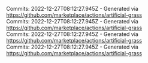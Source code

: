 Commits: 2022-12-27T08:12:27.945Z - Generated via https://github.com/marketplace/actions/artificial-grass
<br>
Commits: 2022-12-27T08:12:27.945Z - Generated via https://github.com/marketplace/actions/artificial-grass
<br>
Commits: 2022-12-27T08:12:27.945Z - Generated via https://github.com/marketplace/actions/artificial-grass
<br>
Commits: 2022-12-27T08:12:27.945Z - Generated via https://github.com/marketplace/actions/artificial-grass
<br>
